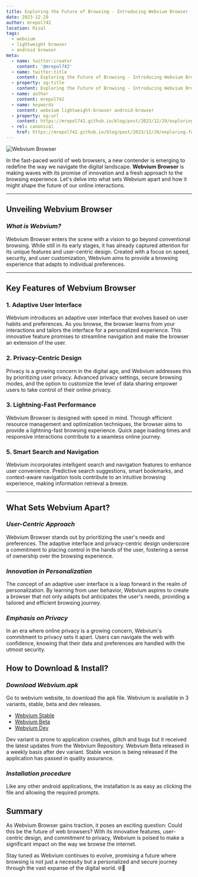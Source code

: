 ```yaml
---
title: Exploring the Future of Browsing - Introducing Webvium Browser
date: 2023-12-29
author: mrepol742
location: Rizal
tags:
  - webvium
  - lightweight browser
  - android browser
meta:
  - name: twitter:creator
    content: '@mrepol742'
  - name: twitter:title
    content: Exploring the Future of Browsing - Introducing Webvium Browser
  - property: og:title
    content: Exploring the Future of Browsing - Introducing Webvium Browser
  - name: author
    content: mrepol742
  - name: keywords
    content: webvium lightweight-browser android-browser
  - property: og:url
    content: https://mrepol742.github.io/blog/post/2023/12/29/exploring-future-of-browsing-introducing-webvium-browser/
  - rel: canonical
    href: https://mrepol742.github.io/blog/post/2023/12/29/exploring-future-of-browsing-introducing-webvium-browser/
---
```


![Webvium Browser](/blog/images/posts/webvium.jpeg)

In the fast-paced world of web browsers, a new contender is emerging to redefine the way we navigate the digital landscape. **Webvium Browser** is making waves with its promise of innovation and a fresh approach to the browsing experience. Let's delve into what sets Webvium apart and how it might shape the future of our online interactions.

---

## **Unveiling Webvium Browser**

### *What is Webvium?*

Webvium Browser enters the scene with a vision to go beyond conventional browsing. While still in its early stages, it has already captured attention for its unique features and user-centric design. Created with a focus on speed, security, and user customization, Webvium aims to provide a browsing experience that adapts to individual preferences.

---

## **Key Features of Webvium Browser**

### 1. **Adaptive User Interface**

Webvium introduces an adaptive user interface that evolves based on user habits and preferences. As you browse, the browser learns from your interactions and tailors the interface for a personalized experience. This innovative feature promises to streamline navigation and make the browser an extension of the user.

### 2. **Privacy-Centric Design**

Privacy is a growing concern in the digital age, and Webvium addresses this by prioritizing user privacy. Advanced privacy settings, secure browsing modes, and the option to customize the level of data sharing empower users to take control of their online privacy.

### 3. **Lightning-Fast Performance**

Webvium Browser is designed with speed in mind. Through efficient resource management and optimization techniques, the browser aims to provide a lightning-fast browsing experience. Quick page loading times and responsive interactions contribute to a seamless online journey.


### 5. **Smart Search and Navigation**

Webvium incorporates intelligent search and navigation features to enhance user convenience. Predictive search suggestions, smart bookmarks, and context-aware navigation tools contribute to an intuitive browsing experience, making information retrieval a breeze.

---

## **What Sets Webvium Apart?**

### *User-Centric Approach*

Webvium Browser stands out by prioritizing the user's needs and preferences. The adaptive interface and privacy-centric design underscore a commitment to placing control in the hands of the user, fostering a sense of ownership over the browsing experience.

### *Innovation in Personalization*

The concept of an adaptive user interface is a leap forward in the realm of personalization. By learning from user behavior, Webvium aspires to create a browser that not only adapts but anticipates the user's needs, providing a tailored and efficient browsing journey.

### *Emphasis on Privacy*

In an era where online privacy is a growing concern, Webvium's commitment to privacy sets it apart. Users can navigate the web with confidence, knowing that their data and preferences are handled with the utmost security.

## **How to Download & Install?**

### *Download Webvium.apk*

Go to webvium website, to download the apk file. Webvium is available in 3 variants, stable, beta and dev releases.
- [Webvium Stable](https://mrepol742.github.io/webvium)
- [Webvium Beta](https://mrepol742.github.io/webviumbeta)
- [Webvium Dev](https://mrepol742.github.io/webviumdev)

Dev variant is prone to application crashes, glitch and bugs but it received the latest updates from the Webvium Repository. Webvium Beta released in a weekly basis after dev variant. Stable version is being released if the application has passed in quality assurance.

### *Installation procedure*

Like any other android applications, the installation is as easy as clicking the file and allowing the required prompts. 

## **Summary**

As Webvium Browser gains traction, it poses an exciting question: Could this be the future of web browsers? With its innovative features, user-centric design, and commitment to privacy, Webvium is poised to make a significant impact on the way we browse the internet.

Stay tuned as Webvium continues to evolve, promising a future where browsing is not just a necessity but a personalized and secure journey through the vast expanse of the digital world. 🌐🚀